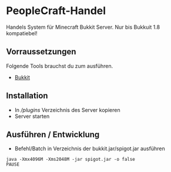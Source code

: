 # PeopleCraft-Handel

Handels System für Minecraft Bukkit Server.
Nur bis Bukkuit 1.8 kompatiebel!


## Vorraussetzungen

Folgende Tools brauchst du zum ausführen.

* [Bukkit](https://www.getbukkit.org/)

## Installation

* In _/plugins_ Verzeichnis des Server kopieren
* Server starten

## Ausführen / Entwicklung

* Befehl/Batch in Verzeichnis der bukkit.jar/spigot.jar ausführen

```
java -Xmx4096M -Xms2048M -jar spigot.jar -o false
PAUSE
```

